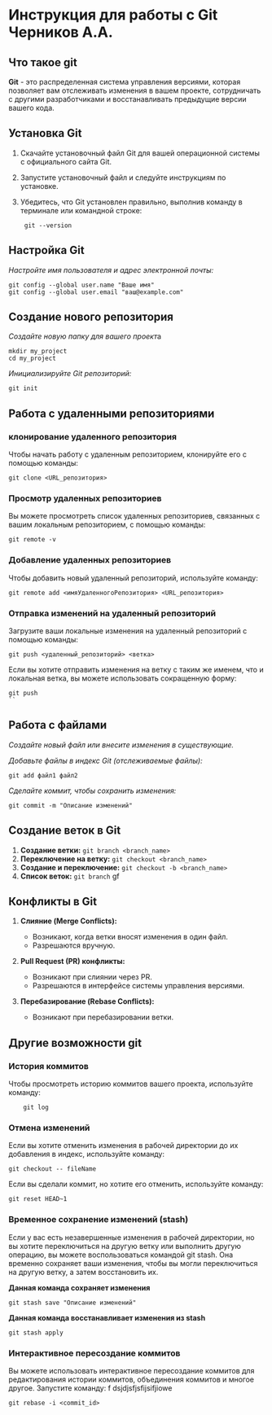 # Инструкция для работы с Git Черников А.А. 


## Что такое git 
**Git** - это распределенная система управления версиями, которая позволяет вам отслеживать изменения в вашем проекте, сотрудничать с другими разработчиками и восстанавливать предыдущие версии вашего кода.

## Установка Git
1. Скачайте установочный файл Git для вашей операционной системы с официального сайта Git.
2. Запустите установочный файл и следуйте инструкциям по установке.
3. Убедитесь, что Git установлен правильно, выполнив команду в терминале или командной строке:

        git --version

## Настройка Git 
*Настройте имя пользователя и адрес электронной почты:*

    git config --global user.name "Ваше имя"
    git config --global user.email "ваш@example.com"

## Создание нового репозитория
*Создайте новую папку для вашего проект*а

    mkdir my_project
    cd my_project

*Инициализируйте Git репозиторий:*

    git init


## Работа с удаленными репозиториями
### клонирование удаленного репозитория

Чтобы начать работу с удаленным репозиторием, клонируйте его с помощью команды:

    git clone <URL_репозитория>

### Просмотр удаленных репозиториев
Вы можете просмотреть список удаленных репозиториев, связанных с вашим локальным репозиторием, с помощью команды:

    git remote -v

### Добавление удаленных репозиториев 

Чтобы добавить новый удаленный репозиторий, используйте команду:

    git remote add <имяУдаленногоРепозитория> <URL_репозитория>

### Отправка изменений на удаленный репозиторий
Загрузите ваши локальные изменения на удаленный репозиторий с помощью команды:

    git push <удаленный_репозиторий> <ветка>

Если вы хотите отправить изменения на ветку с таким же именем, что и локальная ветка, вы можете использовать сокращенную форму:

    git push
    ``



## Работа с файлами

*Создайте новый файл или внесите изменения в существующие.*

*Добавьте файлы в индекс Git (отслеживаемые файлы):*

    git add файл1 файл2

*Сделайте коммит, чтобы сохранить изменения:*

    git commit -m "Описание изменений"


## Создание веток в Git

1. **Создание ветки:** `git branch <branch_name>`
2. **Переключение на ветку:** `git checkout <branch_name>`
3. **Создание и переключение:** `git checkout -b <branch_name>`
4. **Список веток:** `git branch`
  gf
## Конфликты в Git

1. **Слияние (Merge Conflicts):**
   - Возникают, когда ветки вносят изменения в один файл.
   - Разрешаются вручную.

2. **Pull Request (PR) конфликты:**
   - Возникают при слиянии через PR.
   - Разрешаются в интерфейсе системы управления версиями.

3. **Перебазирование (Rebase Conflicts):**
   - Возникают при перебазировании ветки.


## Другие возможности git

### История  коммитов

Чтобы просмотреть историю коммитов вашего проекта, используйте команду:

        git log

### Отмена изменений 
Если вы хотите отменить изменения в рабочей директории до их добавления в индекс, используйте команду:

    git checkout -- fileName

Если вы сделали коммит, но хотите его отменить, используйте команду:

    git reset HEAD~1

### Временное сохранение изменений (stash)

Если у вас есть незавершенные изменения в рабочей директории, но вы хотите переключиться на другую ветку или выполнить другую операцию, вы можете воспользоваться командой git stash. Она временно сохраняет ваши изменения, чтобы вы могли переключиться на другую ветку, а затем восстановить их.

**Данная команда сохраняет изменения**

    git stash save "Описание изменений"


**Данная команда восстанавливает изменения из stash**

    git stash apply

### Интерактивное пересоздание коммитов
Вы можете использовать интерактивное пересоздание коммитов для редактирования истории коммитов, объединения коммитов и многое другое. Запустите команду:
f dsjdjsfjsfijsifjiowe

    git rebase -i <commit_id>


